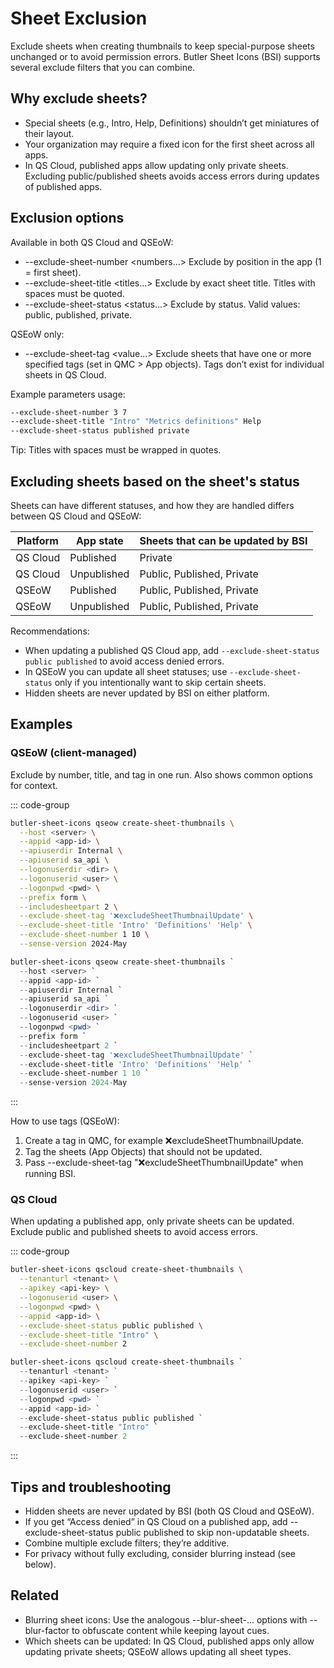 # Sheet Exclusion

Exclude sheets when creating thumbnails to keep special-purpose sheets unchanged or to avoid permission errors. Butler Sheet Icons (BSI) supports several exclude filters that you can combine.

## Why exclude sheets?

- Special sheets (e.g., Intro, Help, Definitions) shouldn’t get miniatures of their layout.
- Your organization may require a fixed icon for the first sheet across all apps.
- In QS Cloud, published apps allow updating only private sheets. Excluding public/published sheets avoids access errors during updates of published apps.

## Exclusion options

Available in both QS Cloud and QSEoW:

- --exclude-sheet-number <numbers...>
  Exclude by position in the app (1 = first sheet).
- --exclude-sheet-title <titles...>
  Exclude by exact sheet title. Titles with spaces must be quoted.
- --exclude-sheet-status <status...>
  Exclude by status. Valid values: public, published, private.

QSEoW only:

- --exclude-sheet-tag <value...>
  Exclude sheets that have one or more specified tags (set in QMC > App objects). Tags don’t exist for individual sheets in QS Cloud.

Example parameters usage:

```bash
--exclude-sheet-number 3 7
--exclude-sheet-title "Intro" "Metrics definitions" Help
--exclude-sheet-status published private
```

Tip: Titles with spaces must be wrapped in quotes.

## Excluding sheets based on the sheet's status

Sheets can have different statuses, and how they are handled differs between QS Cloud and QSEoW:

| Platform | App state   | Sheets that can be updated by BSI |
| -------- | ----------- | --------------------------------- |
| QS Cloud | Published   | Private                           |
| QS Cloud | Unpublished | Public, Published, Private        |
| QSEoW    | Published   | Public, Published, Private        |
| QSEoW    | Unpublished | Public, Published, Private        |

Recommendations:

- When updating a published QS Cloud app, add `--exclude-sheet-status public published` to avoid access denied errors.
- In QSEoW you can update all sheet statuses; use `--exclude-sheet-status` only if you intentionally want to skip certain sheets.
- Hidden sheets are never updated by BSI on either platform.

## Examples

### QSEoW (client-managed)

Exclude by number, title, and tag in one run. Also shows common options for context.

::: code-group

```bash [Bash]
butler-sheet-icons qseow create-sheet-thumbnails \
  --host <server> \
  --appid <app-id> \
  --apiuserdir Internal \
  --apiuserid sa_api \
  --logonuserdir <dir> \
  --logonuserid <user> \
  --logonpwd <pwd> \
  --prefix form \
  --includesheetpart 2 \
  --exclude-sheet-tag '❌excludeSheetThumbnailUpdate' \
  --exclude-sheet-title 'Intro' 'Definitions' 'Help' \
  --exclude-sheet-number 1 10 \
  --sense-version 2024-May
```

```powershell [PowerShell]
butler-sheet-icons qseow create-sheet-thumbnails `
  --host <server> `
  --appid <app-id> `
  --apiuserdir Internal `
  --apiuserid sa_api `
  --logonuserdir <dir> `
  --logonuserid <user> `
  --logonpwd <pwd> `
  --prefix form `
  --includesheetpart 2 `
  --exclude-sheet-tag '❌excludeSheetThumbnailUpdate' `
  --exclude-sheet-title 'Intro' 'Definitions' 'Help' `
  --exclude-sheet-number 1 10 `
  --sense-version 2024-May
```

:::

How to use tags (QSEoW):

1. Create a tag in QMC, for example ❌excludeSheetThumbnailUpdate.
2. Tag the sheets (App Objects) that should not be updated.
3. Pass --exclude-sheet-tag "❌excludeSheetThumbnailUpdate" when running BSI.

### QS Cloud

When updating a published app, only private sheets can be updated. Exclude public and published sheets to avoid access errors.

::: code-group

```bash [Bash]
butler-sheet-icons qscloud create-sheet-thumbnails \
  --tenanturl <tenant> \
  --apikey <api-key> \
  --logonuserid <user> \
  --logonpwd <pwd> \
  --appid <app-id> \
  --exclude-sheet-status public published \
  --exclude-sheet-title "Intro" \
  --exclude-sheet-number 2
```

```powershell [PowerShell]
butler-sheet-icons qscloud create-sheet-thumbnails `
  --tenanturl <tenant> `
  --apikey <api-key> `
  --logonuserid <user> `
  --logonpwd <pwd> `
  --appid <app-id> `
  --exclude-sheet-status public published `
  --exclude-sheet-title "Intro" `
  --exclude-sheet-number 2
```

:::

## Tips and troubleshooting

- Hidden sheets are never updated by BSI (both QS Cloud and QSEoW).
- If you get “Access denied” in QS Cloud on a published app, add --exclude-sheet-status public published to skip non-updatable sheets.
- Combine multiple exclude filters; they’re additive.
- For privacy without fully excluding, consider blurring instead (see below).

## Related

- Blurring sheet icons: Use the analogous --blur-sheet-... options with --blur-factor to obfuscate content while keeping layout cues.
- Which sheets can be updated: In QS Cloud, published apps only allow updating private sheets; QSEoW allows updating all sheet types.
